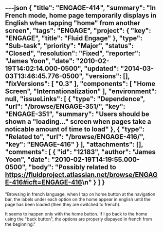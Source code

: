 ---json
{
  "title": "ENGAGE-414",
  "summary": "In French mode, home page temporarily displays in English when tapping \"home\" from another screen",
  "tags": "ENGAGE",
  "project": {
    "key": "ENGAGE",
    "title": "Fluid Engage"
  },
  "type": "Sub-task",
  "priority": "Major",
  "status": "Closed",
  "resolution": "Fixed",
  "reporter": "James Yoon",
  "date": "2010-02-19T14:02:14.000-0500",
  "updated": "2014-03-03T13:46:45.776-0500",
  "versions": [],
  "fixVersions": [
    "0.3"
  ],
  "components": [
    "Home Screen",
    "Internationalization"
  ],
  "environment": null,
  "issueLinks": [
    {
      "type": "Dependence",
      "url": "/browse/ENGAGE-351/",
      "key": "ENGAGE-351",
      "summary": "Users should be shown a \"loading...\" screen when pages take a noticable amount of time to load"
    },
    {
      "type": "Related to",
      "url": "/browse/ENGAGE-416/",
      "key": "ENGAGE-416"
    }
  ],
  "attachments": [],
  "comments": [
    {
      "id": "12183",
      "author": "James Yoon",
      "date": "2010-02-19T14:19:55.000-0500",
      "body": "Possibly related to <https://fluidproject.atlassian.net/browse/ENGAGE-416#icft=ENGAGE-416>\n"
    }
  ]
}
---
"Browsing in french language, when I tap on home button at the navigation bar, the labels under each option on the home appear in english until the page has been loaded (then they are switched to french).

It seems to happen only with the home button. If I go back to the home using the "back button", the options are properly dispayed in french from the beginning."

        